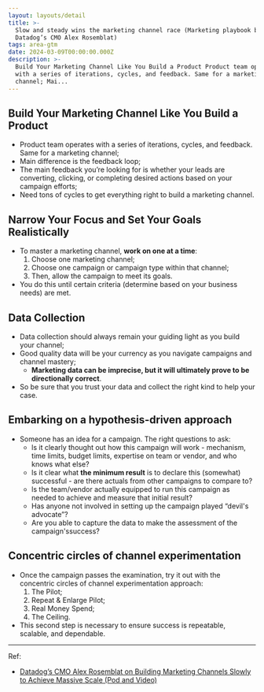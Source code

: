 ```yaml
---
layout: layouts/detail
title: >-
  Slow and steady wins the marketing channel race (Marketing playbook by
  Datadog’s CMO Alex Rosemblat)
tags: area-gtm
date: 2024-03-09T00:00:00.000Z
description: >-
  Build Your Marketing Channel Like You Build a Product Product team operates
  with a series of iterations, cycles, and feedback. Same for a marketing
  channel; Mai...
---
```

## Build Your Marketing Channel Like You Build a Product
* Product team operates with a series of iterations, cycles, and feedback. Same for a marketing channel; 
* Main difference is the feedback loop; 
* The main feedback you’re looking for is whether your leads are converting, clicking, or completing desired actions based on your campaign efforts; 
* Need tons of cycles to get everything right to build a marketing channel. 

## Narrow Your Focus and Set Your Goals Realistically
* To master a marketing channel, **work on one at a time**: 
  1. Choose one marketing channel; 
  2. Choose one campaign or campaign type within that channel; 
  3. Then, allow the campaign to meet its goals. 
* You do this until certain criteria (determine based on your business needs) are met. 

## Data Collection
* Data collection should always remain your guiding light as you build your channel; 
* Good quality data will be your currency as you navigate campaigns and channel mastery; 
  * **Marketing data can be imprecise, but it will ultimately prove to be directionally correct**. 
* So be sure that you trust your data and collect the right kind to help your case. 

## Embarking on a hypothesis-driven approach
* Someone has an idea for a campaign. The right questions to ask:
  * ls it clearly thought out how this campaign will work - mechanism, time limits, budget limits, expertise on team or vendor, and who knows what else? 
  * ls it clear what **the minimum result** is to declare this (somewhat) successful - are there actuals from other campaigns to compare to? 
  * ls the team/vendor actually equipped to run this campaign as needed to achieve and measure that initial result? 
  * Has anyone not involved in setting up the campaign played “devil's advocate”? 
  * Are you able to capture the data to make the assessment of the campaign'ssuccess? 

## Concentric circles of channel experimentation
* Once the campaign passes the examination, try it out with the concentric circles of channel experimentation approach: 
  1. The Pilot; 
  2. Repeat & Enlarge Pilot; 
  3. Real Money Spend; 
  4. The Ceiling. 
* This second step is necessary to ensure success is repeatable, scalable, and dependable. 

---

Ref:
* <a href="https://cloud.substack.com/p/datadogs-cmo-alex-rosemblat-on-building" target="_blank">Datadog’s CMO Alex Rosemblat on Building Marketing Channels Slowly to Achieve Massive Scale (Pod and Video)</a>
